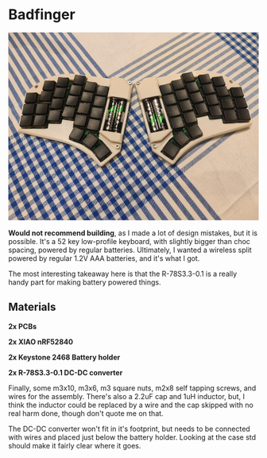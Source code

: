 # Badfinger

![](img/badfinger1.png)

__Would not recommend building__, as I made a lot of design mistakes, but it is possible. 
It's a 52 key low-profile keyboard, with slightly bigger than choc spacing, powered by regular batteries. 
Ultimately, I wanted a wireless split powered by regular 1.2V AAA batteries, and it's what I got.

The most interesting takeaway here is that the R-78S3.3-0.1 is a really handy part for making battery powered things.

## Materials
__2x PCBs__

__2x XIAO nRF52840__  

__2x Keystone 2468 Battery holder__

__2x R-78S3.3-0.1 DC-DC converter__

Finally, some m3x10, m3x6, m3 square nuts, m2x8 self tapping screws, and wires for the assembly. 
There's also a 2.2uF cap and 1uH inductor, but, I think the inductor could be replaced by a wire and the cap skipped with no real harm done, though don't quote me on that.

The DC-DC converter won't fit in it's footprint, but needs to be connected with wires and placed just below the battery holder. Looking at the case std should make it fairly clear where it goes.
